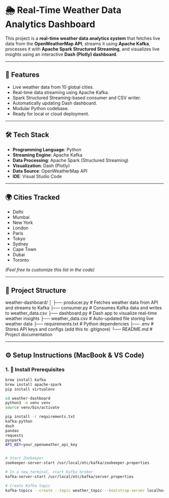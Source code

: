 # 🌦 Real-Time Weather Data Analytics Dashboard

This project is a **real-time weather data analytics system** that fetches live data from the **OpenWeatherMap API**, streams it using **Apache Kafka**, processes it with **Apache Spark Structured Streaming**, and visualizes live insights using an interactive **Dash (Plotly) dashboard**.

---

## 🚀 Features

- Live weather data from 10 global cities.
- Real-time data streaming using Apache Kafka.
- Spark Structured Streaming-based consumer and CSV writer.
- Automatically updating Dash dashboard.
- Modular Python codebase.
- Ready for local or cloud deployment.

---

## 🛠️ Tech Stack

- **Programming Language**: Python
- **Streaming Engine**: Apache Kafka
- **Data Processing**: Apache Spark (Structured Streaming)
- **Visualization**: Dash (Plotly)
- **Data Source**: OpenWeatherMap API
- **IDE**: Visual Studio Code

---

## 🌍 Cities Tracked

- Delhi
- Mumbai
- New York
- London
- Paris
- Tokyo
- Sydney
- Cape Town
- Dubai
- Toronto

*(Feel free to customize this list in the code)*

---

## 📁 Project Structure

weather-dashboard/
│
├── producer.py # Fetches weather data from API and streams to Kafka
├── consumer.py # Consumes Kafka data and writes to weather_data.csv
├── dashboard.py # Dash app to visualize real-time weather insights
├── weather_data.csv # Auto-updated file storing live weather data
├── requirements.txt # Python dependencies
├── .env # Stores API keys and configs (add this to .gitignore)
└── README.md # Project documentation


---

## ⚙️ Setup Instructions (MacBook & VS Code)

### 1. 🧱 Install Prerequisites

```bash
brew install kafka
brew install apache-spark
pip install virtualenv

cd weather-dashboard
python3 -m venv venv
source venv/bin/activate

pip install -r requirements.txt
kafka-python
dash
pandas
requests
pyspark
API_KEY=your_openweather_api_key


# Start Zookeeper
zookeeper-server-start /usr/local/etc/kafka/zookeeper.properties

# In a new terminal, start Kafka broker
kafka-server-start /usr/local/etc/kafka/server.properties

# Create Kafka topic
kafka-topics --create --topic weather_topic --bootstrap-server localhost:9092 --partitions 1 --replication-factor 1
